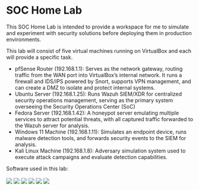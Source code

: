 # SOC Home Lab

This SOC Home Lab is intended to provide a workspace for me to simulate and experiment with security solutions before deploying them in production environments. 

This lab will consist of five virtual machines running on VirtualBox and each will provide a specific task. <br>
- pfSense Router (192.168.1.1): Serves as the network gateway, routing traffic from the WAN port into VirtualBox’s internal network. It runs a firewall and IDS/IPS powered by Snort, supports VPN management, and can create a DMZ to isolate and protect internal systems.
- Ubuntu Server (192.168.1.25): Runs Wazuh SIEM/XDR for centralized security operations management, serving as the primary system overseeing the Security Operations Center (SoC)
- Fedora Server (192.168.1.42): A honeypot server emulating multiple services to attract potential threats, with all captured traffic forwarded to the Wazuh server for analysis.
- Windows 11 Machine (192.168.1.11): Simulates an endpoint device, runs malware detection tools, and forwards security events to the SIEM for analysis.
- Kali Linux Machine (192.168.1.8): Adversary simulation system used to execute attack campaigns and evaluate detection capabilities.
  
Software used in this lab: <br><br>
<a href="https://www.kali.org/"><img src="https://img.shields.io/badge/Kali_Linux-557C94?logo=linux&logoColor=white&style=for-the-badge" /></a>
<a href="https://www.virtualbox.org/"><img src="https://img.shields.io/badge/VirtualBox-blue?logo=virtualbox&logoColor=white" /></a> 
<a href="https://ubuntu.com/"><img src="https://img.shields.io/badge/Ubuntu-E95420?logo=ubuntu&logoColor=white" /></a>
<a href="https://www.microsoft.com/en-us/software-download/windows11"><img src="https://img.shields.io/badge/Windows%2011-0078D6?logo=windows&logoColor=white" /></a>
<a href="https://fedoraproject.org/"><img src="https://img.shields.io/badge/Fedora-294172?logo=fedora&logoColor=white" /></a>
<a href="https://www.pfsense.org/"><img src="https://img.shields.io/badge/pfSense-394B5A?logo=pfsense&logoColor=white" /></a>
